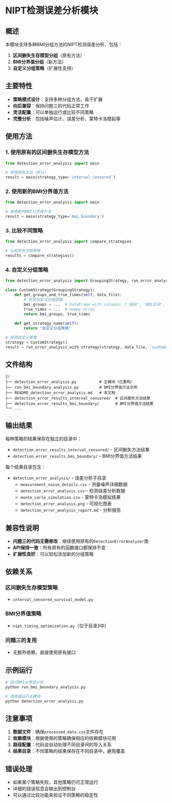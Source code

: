 # NIPT检测误差分析模块

## 概述

本模块支持多种BMI分组方法的NIPT检测误差分析，包括：
1. **区间删失生存模型分组**（原有方法）
2. **BMI分界值分组**（新方法）
3. **自定义分组策略**（扩展性支持）

## 主要特性

- **策略模式设计**：支持多种分组方法，易于扩展
- **向后兼容**：保持问题三的代码正常工作
- **灵活配置**：可以单独运行或比较不同策略
- **完整分析**：包括噪声估计、误差分析、蒙特卡洛模拟等

## 使用方法

### 1. 使用原有的区间删失生存模型方法

```python
from detection_error_analysis import main

# 使用原有方法（默认）
result = main(strategy_type='interval_censored')
```

### 2. 使用新的BMI分界值方法

```python
from detection_error_analysis import main

# 使用新的BMI分界值方法
result = main(strategy_type='bmi_boundary')
```

### 3. 比较不同策略

```python
from detection_error_analysis import compare_strategies

# 比较所有可用策略
results = compare_strategies()
```

### 4. 自定义分组策略

```python
from detection_error_analysis import GroupingStrategy, run_error_analysis_with_strategy

class CustomStrategy(GroupingStrategy):
    def get_groups_and_true_times(self, data_file):
        # 实现自定义分组逻辑
        bmi_groups = ...  # DataFrame with columns: ['组别', 'BMI区间', ...]
        true_times = ...  # numpy array
        return bmi_groups, true_times
    
    def get_strategy_name(self):
        return "自定义分组策略"

# 使用自定义策略
strategy = CustomStrategy()
result = run_error_analysis_with_strategy(strategy, data_file, 'custom')
```

## 文件结构

```
2/
├── detection_error_analysis.py          # 主模块（已重构）
├── run_bmi_boundary_analysis.py         # BMI分界值方法示例
├── README_detection_error_analysis.md   # 本文档
├── detection_error_results_interval_censored/  # 区间删失方法结果
├── detection_error_results_bmi_boundary/       # BMI分界值方法结果
└── ...
```

## 输出结果

每种策略的结果保存在独立的目录中：
- `detection_error_results_interval_censored/` - 区间删失方法结果
- `detection_error_results_bmi_boundary/` - BMI分界值方法结果

每个结果目录包含：
- `detection_error_analysis/` - 误差分析子目录
  - `measurement_noise_details.csv` - 测量噪声详细数据
  - `detection_error_analysis.csv` - 检测误差分析数据
  - `monte_carlo_simulation.csv` - 蒙特卡洛模拟结果
  - `detection_error_analysis.png` - 可视化图表
  - `detection_error_analysis_report.md` - 分析报告

## 兼容性说明

- **问题三的代码无需修改**：继续使用原有的`DetectionErrorAnalyzer`类
- **API保持一致**：所有原有的函数接口都保持不变
- **扩展性良好**：可以轻松添加新的分组策略

## 依赖关系

### 区间删失生存模型策略
- `interval_censored_survival_model.py`

### BMI分界值策略  
- `nipt_timing_optimization.py`（位于目录3中）

### 问题三的复用
- 无额外依赖，直接使用原有接口

## 示例运行

```bash
# 运行BMI分界值分析
python run_bmi_boundary_analysis.py

# 或直接运行主模块
python detection_error_analysis.py
```

## 注意事项

1. **数据文件**：确保`processed_data.csv`文件存在
2. **依赖模块**：根据使用的策略确保相应的依赖模块可用
3. **路径配置**：代码会自动处理不同目录间的导入关系
4. **结果目录**：不同策略的结果保存在不同目录中，避免覆盖

## 错误处理

- 如果某个策略失败，其他策略仍可正常运行
- 详细的错误信息会输出到控制台
- 可以通过比较功能来验证不同策略的稳定性
